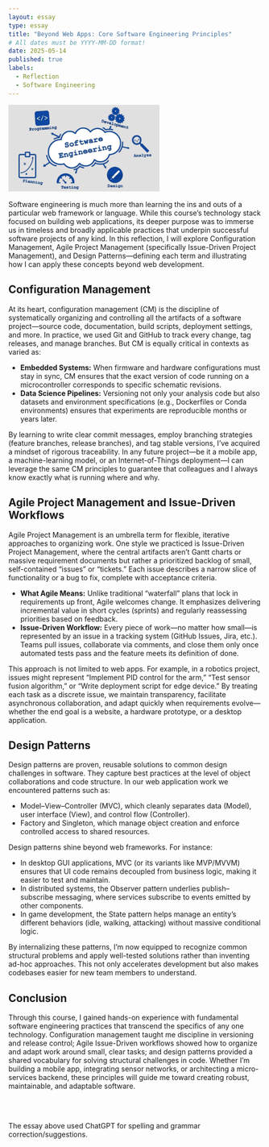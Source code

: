 ```yaml
---
layout: essay
type: essay
title: "Beyond Web Apps: Core Software Engineering Principles"
# All dates must be YYYY-MM-DD format!
date: 2025-05-14
published: true
labels:
  - Reflection
  - Software Engineering
---
```


<img width="300px" class="rounded float-start pe-4" src="../img/reflect-on-SE.jpg">

Software engineering is much more than learning the ins and outs of a particular web framework or language. While this course’s technology stack focused on building web applications, its deeper purpose was to immerse us in timeless and broadly applicable practices that underpin successful software projects of any kind. In this reflection, I will explore Configuration Management, Agile Project Management (specifically Issue-Driven Project Management), and Design Patterns—defining each term and illustrating how I can apply these concepts beyond web development.

## Configuration Management

At its heart, configuration management (CM) is the discipline of systematically organizing and controlling all the artifacts of a software project—source code, documentation, build scripts, deployment settings, and more. In practice, we used Git and GitHub to track every change, tag releases, and manage branches. But CM is equally critical in contexts as varied as:

  - **Embedded Systems:** When firmware and hardware configurations must stay in sync, CM ensures that the exact version of code running on a microcontroller corresponds to specific schematic revisions.
  - **Data Science Pipelines:** Versioning not only your analysis code but also datasets and environment specifications (e.g., Dockerfiles or Conda environments) ensures that experiments are reproducible months or years later.
  
By learning to write clear commit messages, employ branching strategies (feature branches, release branches), and tag stable versions, I’ve acquired a mindset of rigorous traceability. In any future project—be it a mobile app, a machine-learning model, or an Internet-of-Things deployment—I can leverage the same CM principles to guarantee that colleagues and I always know exactly what is running where and why.

## Agile Project Management and Issue-Driven Workflows

Agile Project Management is an umbrella term for flexible, iterative approaches to organizing work. One style we practiced is Issue-Driven Project Management, where the central artifacts aren’t Gantt charts or massive requirement documents but rather a prioritized backlog of small, self-contained “issues” or “tickets.” Each issue describes a narrow slice of functionality or a bug to fix, complete with acceptance criteria.

  - **What Agile Means:** Unlike traditional “waterfall” plans that lock in requirements up front, Agile welcomes change. It emphasizes delivering incremental value in short cycles (sprints) and regularly reassessing priorities based on feedback.
  - **Issue-Driven Workflow:** Every piece of work—no matter how small—is represented by an issue in a tracking system (GitHub Issues, Jira, etc.). Teams pull issues, collaborate via comments, and close them only once automated tests pass and the feature meets its definition of done.

This approach is not limited to web apps. For example, in a robotics project, issues might represent “Implement PID control for the arm,” “Test sensor fusion algorithm,” or “Write deployment script for edge device.” By treating each task as a discrete issue, we maintain transparency, facilitate asynchronous collaboration, and adapt quickly when requirements evolve—whether the end goal is a website, a hardware prototype, or a desktop application.

## Design Patterns

Design patterns are proven, reusable solutions to common design challenges in software. They capture best practices at the level of object collaborations and code structure. In our web application work we encountered patterns such as:

  - Model–View–Controller (MVC), which cleanly separates data (Model), user interface (View), and control flow (Controller).
  - Factory and Singleton, which manage object creation and enforce controlled access to shared resources.

Design patterns shine beyond web frameworks. For instance:
  - In desktop GUI applications, MVC (or its variants like MVP/MVVM) ensures that UI code remains decoupled from business logic, making it easier to test and maintain.
  - In distributed systems, the Observer pattern underlies publish–subscribe messaging, where services subscribe to events emitted by other components.
  - In game development, the State pattern helps manage an entity’s different behaviors (idle, walking, attacking) without massive conditional logic.

By internalizing these patterns, I’m now equipped to recognize common structural problems and apply well-tested solutions rather than inventing ad-hoc approaches. This not only accelerates development but also makes codebases easier for new team members to understand.

## Conclusion

Through this course, I gained hands-on experience with fundamental software engineering practices that transcend the specifics of any one technology. Configuration management taught me discipline in versioning and release control; Agile Issue-Driven workflows showed how to organize and adapt work around small, clear tasks; and design patterns provided a shared vocabulary for solving structural challenges in code. Whether I’m building a mobile app, integrating sensor networks, or architecting a micro-services backend, these principles will guide me toward creating robust, maintainable, and adaptable software.

<br><br>

The essay above used ChatGPT for spelling and grammar correction/suggestions.
